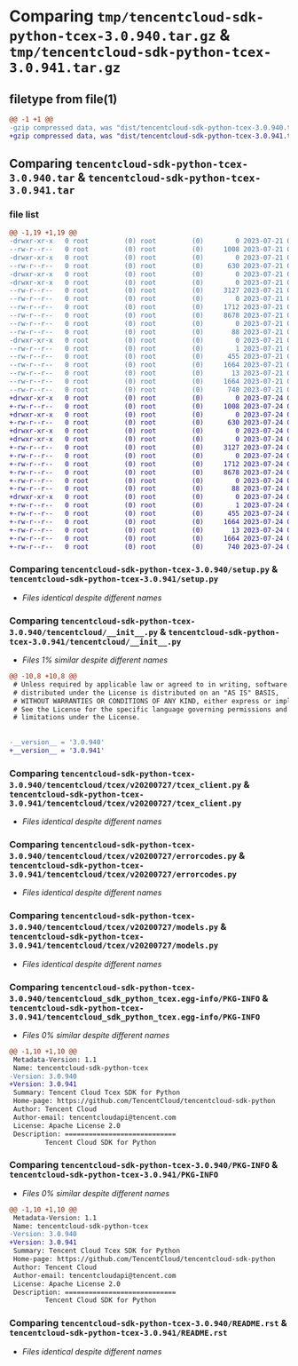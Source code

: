 # Comparing `tmp/tencentcloud-sdk-python-tcex-3.0.940.tar.gz` & `tmp/tencentcloud-sdk-python-tcex-3.0.941.tar.gz`

## filetype from file(1)

```diff
@@ -1 +1 @@
-gzip compressed data, was "dist/tencentcloud-sdk-python-tcex-3.0.940.tar", last modified: Fri Jul 21 00:50:10 2023, max compression
+gzip compressed data, was "dist/tencentcloud-sdk-python-tcex-3.0.941.tar", last modified: Mon Jul 24 00:44:28 2023, max compression
```

## Comparing `tencentcloud-sdk-python-tcex-3.0.940.tar` & `tencentcloud-sdk-python-tcex-3.0.941.tar`

### file list

```diff
@@ -1,19 +1,19 @@
-drwxr-xr-x   0 root         (0) root         (0)        0 2023-07-21 00:50:10.000000 tencentcloud-sdk-python-tcex-3.0.940/
--rw-r--r--   0 root         (0) root         (0)     1008 2023-07-21 00:50:10.000000 tencentcloud-sdk-python-tcex-3.0.940/setup.py
-drwxr-xr-x   0 root         (0) root         (0)        0 2023-07-21 00:50:10.000000 tencentcloud-sdk-python-tcex-3.0.940/tencentcloud/
--rw-r--r--   0 root         (0) root         (0)      630 2023-07-21 00:50:10.000000 tencentcloud-sdk-python-tcex-3.0.940/tencentcloud/__init__.py
-drwxr-xr-x   0 root         (0) root         (0)        0 2023-07-21 00:50:10.000000 tencentcloud-sdk-python-tcex-3.0.940/tencentcloud/tcex/
-drwxr-xr-x   0 root         (0) root         (0)        0 2023-07-21 00:50:10.000000 tencentcloud-sdk-python-tcex-3.0.940/tencentcloud/tcex/v20200727/
--rw-r--r--   0 root         (0) root         (0)     3127 2023-07-21 00:50:10.000000 tencentcloud-sdk-python-tcex-3.0.940/tencentcloud/tcex/v20200727/tcex_client.py
--rw-r--r--   0 root         (0) root         (0)        0 2023-07-21 00:50:10.000000 tencentcloud-sdk-python-tcex-3.0.940/tencentcloud/tcex/v20200727/__init__.py
--rw-r--r--   0 root         (0) root         (0)     1712 2023-07-21 00:50:10.000000 tencentcloud-sdk-python-tcex-3.0.940/tencentcloud/tcex/v20200727/errorcodes.py
--rw-r--r--   0 root         (0) root         (0)     8678 2023-07-21 00:50:10.000000 tencentcloud-sdk-python-tcex-3.0.940/tencentcloud/tcex/v20200727/models.py
--rw-r--r--   0 root         (0) root         (0)        0 2023-07-21 00:50:10.000000 tencentcloud-sdk-python-tcex-3.0.940/tencentcloud/tcex/__init__.py
--rw-r--r--   0 root         (0) root         (0)       88 2023-07-21 00:50:10.000000 tencentcloud-sdk-python-tcex-3.0.940/setup.cfg
-drwxr-xr-x   0 root         (0) root         (0)        0 2023-07-21 00:50:10.000000 tencentcloud-sdk-python-tcex-3.0.940/tencentcloud_sdk_python_tcex.egg-info/
--rw-r--r--   0 root         (0) root         (0)        1 2023-07-21 00:50:10.000000 tencentcloud-sdk-python-tcex-3.0.940/tencentcloud_sdk_python_tcex.egg-info/dependency_links.txt
--rw-r--r--   0 root         (0) root         (0)      455 2023-07-21 00:50:10.000000 tencentcloud-sdk-python-tcex-3.0.940/tencentcloud_sdk_python_tcex.egg-info/SOURCES.txt
--rw-r--r--   0 root         (0) root         (0)     1664 2023-07-21 00:50:10.000000 tencentcloud-sdk-python-tcex-3.0.940/tencentcloud_sdk_python_tcex.egg-info/PKG-INFO
--rw-r--r--   0 root         (0) root         (0)       13 2023-07-21 00:50:10.000000 tencentcloud-sdk-python-tcex-3.0.940/tencentcloud_sdk_python_tcex.egg-info/top_level.txt
--rw-r--r--   0 root         (0) root         (0)     1664 2023-07-21 00:50:10.000000 tencentcloud-sdk-python-tcex-3.0.940/PKG-INFO
--rw-r--r--   0 root         (0) root         (0)      740 2023-07-21 00:50:10.000000 tencentcloud-sdk-python-tcex-3.0.940/README.rst
+drwxr-xr-x   0 root         (0) root         (0)        0 2023-07-24 00:44:28.000000 tencentcloud-sdk-python-tcex-3.0.941/
+-rw-r--r--   0 root         (0) root         (0)     1008 2023-07-24 00:44:28.000000 tencentcloud-sdk-python-tcex-3.0.941/setup.py
+drwxr-xr-x   0 root         (0) root         (0)        0 2023-07-24 00:44:28.000000 tencentcloud-sdk-python-tcex-3.0.941/tencentcloud/
+-rw-r--r--   0 root         (0) root         (0)      630 2023-07-24 00:44:28.000000 tencentcloud-sdk-python-tcex-3.0.941/tencentcloud/__init__.py
+drwxr-xr-x   0 root         (0) root         (0)        0 2023-07-24 00:44:28.000000 tencentcloud-sdk-python-tcex-3.0.941/tencentcloud/tcex/
+drwxr-xr-x   0 root         (0) root         (0)        0 2023-07-24 00:44:28.000000 tencentcloud-sdk-python-tcex-3.0.941/tencentcloud/tcex/v20200727/
+-rw-r--r--   0 root         (0) root         (0)     3127 2023-07-24 00:44:28.000000 tencentcloud-sdk-python-tcex-3.0.941/tencentcloud/tcex/v20200727/tcex_client.py
+-rw-r--r--   0 root         (0) root         (0)        0 2023-07-24 00:44:28.000000 tencentcloud-sdk-python-tcex-3.0.941/tencentcloud/tcex/v20200727/__init__.py
+-rw-r--r--   0 root         (0) root         (0)     1712 2023-07-24 00:44:28.000000 tencentcloud-sdk-python-tcex-3.0.941/tencentcloud/tcex/v20200727/errorcodes.py
+-rw-r--r--   0 root         (0) root         (0)     8678 2023-07-24 00:44:28.000000 tencentcloud-sdk-python-tcex-3.0.941/tencentcloud/tcex/v20200727/models.py
+-rw-r--r--   0 root         (0) root         (0)        0 2023-07-24 00:44:28.000000 tencentcloud-sdk-python-tcex-3.0.941/tencentcloud/tcex/__init__.py
+-rw-r--r--   0 root         (0) root         (0)       88 2023-07-24 00:44:28.000000 tencentcloud-sdk-python-tcex-3.0.941/setup.cfg
+drwxr-xr-x   0 root         (0) root         (0)        0 2023-07-24 00:44:28.000000 tencentcloud-sdk-python-tcex-3.0.941/tencentcloud_sdk_python_tcex.egg-info/
+-rw-r--r--   0 root         (0) root         (0)        1 2023-07-24 00:44:28.000000 tencentcloud-sdk-python-tcex-3.0.941/tencentcloud_sdk_python_tcex.egg-info/dependency_links.txt
+-rw-r--r--   0 root         (0) root         (0)      455 2023-07-24 00:44:28.000000 tencentcloud-sdk-python-tcex-3.0.941/tencentcloud_sdk_python_tcex.egg-info/SOURCES.txt
+-rw-r--r--   0 root         (0) root         (0)     1664 2023-07-24 00:44:28.000000 tencentcloud-sdk-python-tcex-3.0.941/tencentcloud_sdk_python_tcex.egg-info/PKG-INFO
+-rw-r--r--   0 root         (0) root         (0)       13 2023-07-24 00:44:28.000000 tencentcloud-sdk-python-tcex-3.0.941/tencentcloud_sdk_python_tcex.egg-info/top_level.txt
+-rw-r--r--   0 root         (0) root         (0)     1664 2023-07-24 00:44:28.000000 tencentcloud-sdk-python-tcex-3.0.941/PKG-INFO
+-rw-r--r--   0 root         (0) root         (0)      740 2023-07-24 00:44:28.000000 tencentcloud-sdk-python-tcex-3.0.941/README.rst
```

### Comparing `tencentcloud-sdk-python-tcex-3.0.940/setup.py` & `tencentcloud-sdk-python-tcex-3.0.941/setup.py`

 * *Files identical despite different names*

### Comparing `tencentcloud-sdk-python-tcex-3.0.940/tencentcloud/__init__.py` & `tencentcloud-sdk-python-tcex-3.0.941/tencentcloud/__init__.py`

 * *Files 1% similar despite different names*

```diff
@@ -10,8 +10,8 @@
 # Unless required by applicable law or agreed to in writing, software
 # distributed under the License is distributed on an "AS IS" BASIS,
 # WITHOUT WARRANTIES OR CONDITIONS OF ANY KIND, either express or implied.
 # See the License for the specific language governing permissions and
 # limitations under the License.
 
 
-__version__ = '3.0.940'
+__version__ = '3.0.941'
```

### Comparing `tencentcloud-sdk-python-tcex-3.0.940/tencentcloud/tcex/v20200727/tcex_client.py` & `tencentcloud-sdk-python-tcex-3.0.941/tencentcloud/tcex/v20200727/tcex_client.py`

 * *Files identical despite different names*

### Comparing `tencentcloud-sdk-python-tcex-3.0.940/tencentcloud/tcex/v20200727/errorcodes.py` & `tencentcloud-sdk-python-tcex-3.0.941/tencentcloud/tcex/v20200727/errorcodes.py`

 * *Files identical despite different names*

### Comparing `tencentcloud-sdk-python-tcex-3.0.940/tencentcloud/tcex/v20200727/models.py` & `tencentcloud-sdk-python-tcex-3.0.941/tencentcloud/tcex/v20200727/models.py`

 * *Files identical despite different names*

### Comparing `tencentcloud-sdk-python-tcex-3.0.940/tencentcloud_sdk_python_tcex.egg-info/PKG-INFO` & `tencentcloud-sdk-python-tcex-3.0.941/tencentcloud_sdk_python_tcex.egg-info/PKG-INFO`

 * *Files 0% similar despite different names*

```diff
@@ -1,10 +1,10 @@
 Metadata-Version: 1.1
 Name: tencentcloud-sdk-python-tcex
-Version: 3.0.940
+Version: 3.0.941
 Summary: Tencent Cloud Tcex SDK for Python
 Home-page: https://github.com/TencentCloud/tencentcloud-sdk-python
 Author: Tencent Cloud
 Author-email: tencentcloudapi@tencent.com
 License: Apache License 2.0
 Description: ============================
         Tencent Cloud SDK for Python
```

### Comparing `tencentcloud-sdk-python-tcex-3.0.940/PKG-INFO` & `tencentcloud-sdk-python-tcex-3.0.941/PKG-INFO`

 * *Files 0% similar despite different names*

```diff
@@ -1,10 +1,10 @@
 Metadata-Version: 1.1
 Name: tencentcloud-sdk-python-tcex
-Version: 3.0.940
+Version: 3.0.941
 Summary: Tencent Cloud Tcex SDK for Python
 Home-page: https://github.com/TencentCloud/tencentcloud-sdk-python
 Author: Tencent Cloud
 Author-email: tencentcloudapi@tencent.com
 License: Apache License 2.0
 Description: ============================
         Tencent Cloud SDK for Python
```

### Comparing `tencentcloud-sdk-python-tcex-3.0.940/README.rst` & `tencentcloud-sdk-python-tcex-3.0.941/README.rst`

 * *Files identical despite different names*

